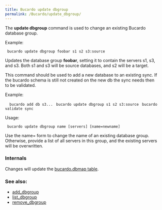 ```yaml
---
title: Bucardo update dbgroup
permalink: /Bucardo/update_dbgroup/
---
```


The **update dbgroup** command is used to change an existing Bucardo database group.

Example:

` bucardo update dbgroup foobar s1 s2 s3:source`

Updates the database group **foobar**, setting it to contain the servers s1, s3, and s3. Both s1 and s3 will be source databases, and s2 will be a target.

This command should be used to add a new database to an existing sync. If the bucardo schema is still not created on the new db the sync needs then to be validated.

Example:

`  bucardo add db s3...`
`  bucardo update dbgroup `<dbgroupname>` s1 s2 s3:source`
`  bucardo validate sync `<syncname>

Usage:

` bucardo update dbgroup name [servers] [name=newname]`

Use the name= form to change the name of an existing database group. Otherwise, provide a list of all servers in this group, and the existing servers will be overwritten.

### Internals

Changes will update the [bucardo.dbmap table](/bucardo.dbmap_table "wikilink").

### See also:

-   [add_dbgroup](/Bucardo/add_dbgroup "wikilink")
-   [list_dbgroup](/Bucardo/list_dbgroup "wikilink")
-   [remove_dbgroup](/Bucardo/remove_dbgroup "wikilink")
